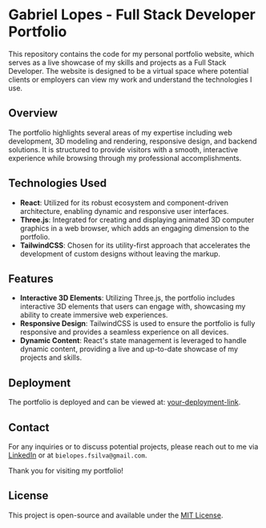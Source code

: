# Gabriel Lopes - Full Stack Developer Portfolio

This repository contains the code for my personal portfolio website, which serves as a live showcase of my skills and projects as a Full Stack Developer. The website is designed to be a virtual space where potential clients or employers can view my work and understand the technologies I use.

## Overview

The portfolio highlights several areas of my expertise including web development, 3D modeling and rendering, responsive design, and backend solutions. It is structured to provide visitors with a smooth, interactive experience while browsing through my professional accomplishments.

## Technologies Used

- **React**: Utilized for its robust ecosystem and component-driven architecture, enabling dynamic and responsive user interfaces.
- **Three.js**: Integrated for creating and displaying animated 3D computer graphics in a web browser, which adds an engaging dimension to the portfolio.
- **TailwindCSS**: Chosen for its utility-first approach that accelerates the development of custom designs without leaving the markup.

## Features

- **Interactive 3D Elements**: Utilizing Three.js, the portfolio includes interactive 3D elements that users can engage with, showcasing my ability to create immersive web experiences.
- **Responsive Design**: TailwindCSS is used to ensure the portfolio is fully responsive and provides a seamless experience on all devices.
- **Dynamic Content**: React's state management is leveraged to handle dynamic content, providing a live and up-to-date showcase of my projects and skills.

## Deployment

The portfolio is deployed and can be viewed at: [your-deployment-link](#).

## Contact

For any inquiries or to discuss potential projects, please reach out to me via [LinkedIn](www.linkedin.com/in/gabriel-lopes-a5a9a11a1) or at `bielopes.fsilva@gmail.com`.

Thank you for visiting my portfolio!

## License

This project is open-source and available under the [MIT License](./LICENSE).
